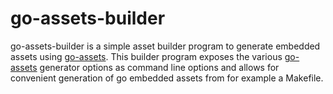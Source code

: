 # go-assets-builder
go-assets-builder is a simple asset builder program to generate embedded assets
using [go-assets](https://github.com/jessevdk/go-assets). This builder program
exposes the various [go-assets](https://github.com/jessevdk/go-assets) generator
options as command line options and allows for convenient generation of
go embedded assets from for example a Makefile.
